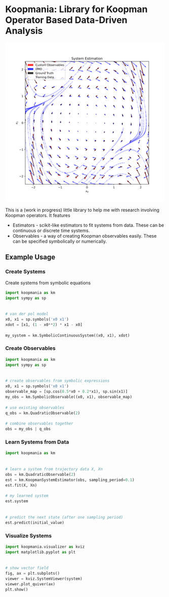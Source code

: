 # Koopmania: Library for Koopman Operator Based Data-Driven Analysis

![system estimation](./documentation/estimation.svg)

This is a (work in progress) little library to help me with research involving Koopman
operators. It features
* Estimators - scikit-like estimators to fit systems from data. These can be
continuous or discrete time systems.
* Observables - a way of creating Koopman observables easily. These can be
specified symbolically or numerically.

## Example Usage

### Create Systems

Create systems from symbolic equations

```python
import koopmania as km
import sympy as sp


# van der pol model
x0, x1 = sp.symbols('x0 x1')
xdot = [x1, (1 - x0**2) * x1 - x0]

my_system = km.SymbolicContinuousSystem((x0, x1), xdot)
```

### Create Observables

```python
import koopmania as km
import sympy as sp


# create observables from symbolic expressions
x0, x1 = sp.symbols('x0 x1')
observable_map = [sp.cos(0.5*x0 + 0.2*x1), sp.sin(x1)]
my_obs = km.SymbolicObservable((x0, x1), observable_map)

# use existing observables
q_obs = km.QuadraticObservable(2)

# combine observables together
obs = my_obs | q_obs
```

### Learn Systems from Data

```python
import koopmania as km


# learn a system from trajectory data X, Xn
obs = km.QuadraticObservable(2)
est = km.KoopmanSystemEstimator(obs, sampling_period=0.1)
est.fit(X, Xn)

# my learned system
est.system 


# predict the next state (after one sampling period)
est.predict(initial_value) 
```

### Visualize Systems
```python
import koopmania.visualizer as kviz
import matplotlib.pyplot as plt


# show vector field
fig, ax = plt.subplots() 
viewer = kviz.SystemViewer(system)
viewer.plot_quiver(ax)
plt.show()
```